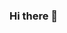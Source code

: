 ### Hi there 👋

<!--
**victorfernn/victorfernn** is a ✨ _special_ ✨ repository because its `README.md` (this file) appears on your GitHub profile.

Here are some ideas to get you started:

- 🔭 Meu foco é trabalhar como front-end
- 🌱 Estudo javascript

- 📫 How to reach me: ...
- ⚡ Fun fact: ...
-->
